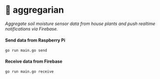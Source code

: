 # 🌱 aggregarian
_Aggregate soil moisture sensor data from house plants and push realtime notifications via Firebase._

#### Send data from Raspberry Pi
`go run main.go send`

#### Receive data from Firebase
`go run main.go receive`
